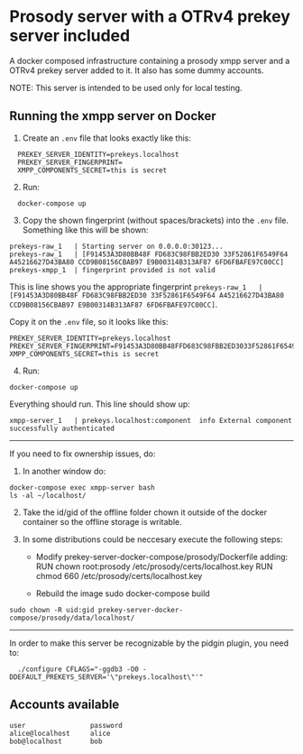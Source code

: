 # Prosody server with a OTRv4 prekey server included

A docker composed infrastructure containing a prosody xmpp server and a OTRv4 prekey server added to it. It also has some dummy accounts.

NOTE: This server is intended to be used only for local testing.

## Running the xmpp server on Docker

1. Create an `.env` file that looks exactly like this:

```
  PREKEY_SERVER_IDENTITY=prekeys.localhost
  PREKEY_SERVER_FINGERPRINT=
  XMPP_COMPONENTS_SECRET=this is secret
```

2. Run:

```
  docker-compose up
```

3. Copy the shown fingerprint (without spaces/brackets) into the `.env` file.
   Something like this will be shown:

```
prekeys-raw_1   | Starting server on 0.0.0.0:30123...
prekeys-raw_1   | [F91453A3D80BB48F FD683C98FBB2ED30 33F52861F6549F64 A45216627D43BA80 CCD9B08156CBAB97 E9B00314B313AF87 6FD6FBAFE97C00CC]
prekeys-xmpp_1  | fingerprint provided is not valid
```

This is line shows you the appropriate fingerprint `prekeys-raw_1   | [F91453A3D80BB48F FD683C98FBB2ED30 33F52861F6549F64 A45216627D43BA80 CCD9B08156CBAB97 E9B00314B313AF87 6FD6FBAFE97C00CC]`.

Copy it on the `.env` file, so it looks like this:

```
PREKEY_SERVER_IDENTITY=prekeys.localhost
PREKEY_SERVER_FINGERPRINT=F91453A3D80BB48FFD683C98FBB2ED3033F52861F6549F64A45216627D43BA80CCD9B08156CBAB97E9B00314B313AF876FD6FBAFE97C00CC
XMPP_COMPONENTS_SECRET=this is secret
```

4. Run:

```
docker-compose up
```

Everything should run. This line should show up:

```
xmpp-server_1   | prekeys.localhost:component  info	External component successfully authenticated
```

-------------------------------------------------------------------------------

If you need to fix ownership issues, do:

1. In another window do:

```
docker-compose exec xmpp-server bash
ls -al ~/localhost/
```

2. Take the id/gid of the offline folder chown it outside of the docker container so the offline storage is writable.


3. In some distributions could be neccesary execute the following steps:
   - Modify prekey-server-docker-compose/prosody/Dockerfile adding:
     RUN chown root:prosody /etc/prosody/certs/localhost.key
     RUN chmod 660 /etc/prosody/certs/localhost.key

   - Rebuild the image
     sudo docker-compose build
      

```
sudo chown -R uid:gid prekey-server-docker-compose/prosody/data/localhost/
```

-------------------------------------------------------------------------------

In order to make this server be recognizable by the pidgin plugin, you need to:

```
  ./configure CFLAGS="-ggdb3 -O0 -DDEFAULT_PREKEYS_SERVER='\"prekeys.localhost\"'"
```

## Accounts available

```
user                password
alice@localhost     alice
bob@localhost       bob
```
